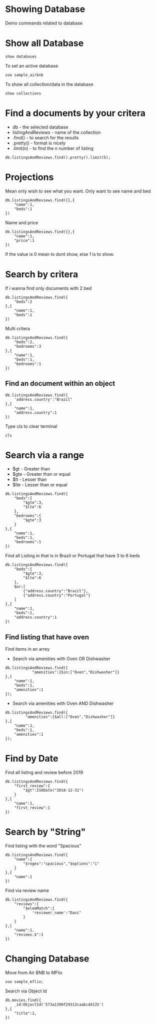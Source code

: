 # Showing Database
Demo commands related to database

# Show all Database
```
show databases
```

To set an active database
```
use sample_airbnb
```

To show all collection/data in the database

```
show collections
```


# Find a documents by your critera
* db - the selected database
* listingAndReviews - name of the collection
* .find() - to search for the results
* .pretty() - format is nicely
* .limit(n) - to find the n number of listing
```
db.listingsAndReviews.find().pretty().limit(5);
```

# Projections
Mean only wish to see what you want.
Only want to see name and bed
```
db.listingsAndReviews.find({},{
    "name":1,
    "beds":1
})
```
Name and price
```
db.listingsAndReviews.find({},{
    "name":1,
    "price":1
})
```
If the value is 0 mean to dont show, else 1 is to show.

# Search by critera
If i wanna find only documents with 2 bed
```
db.listingsAndReviews.find({
    "beds":2
},{
    "name":1,
    "beds":1
})
```
Multi critera
```
db.listingsAndReviews.find({
    "beds":2,
    "bedrooms":3
},{
    "name":1,
    "beds":1,
    "bedrooms":1
})
```

## Find an document within an object
```
db.listingsAndReviews.find({
    'address.country':"Brazil"
},{
    "name":1,
    "address.country":1
})
```

Type cls to clear terminal
```
cls
```

# Search via a range
* $gt - Greater than
* $gte - Greater than or equal
* $lt - Lesser than
* $lte - Lesser than or equal
```
db.listingsAndReviews.find({
    "beds":{
        "$gte":3,
        "$lte":6
    },
    "bedrooms":{
        "$gte":3
    }
},{
    "name":1,
    "beds":1,
    "bedrooms":1
})
```

Find all Listing in that is in Brazil or Portugal that have 3 to 6 beds
```
db.listingsAndReviews.find({
    "beds":{
        "$gte":3,
        "$lte":6
    },
    $or:[
        {"address.country":"Brazil"},
        {"address.country":"Portugal"}
    ]
},{
    "name":1,
    "beds":1,
    "address.country":1
})
```
## Find listing that have oven
Find items in an arrey
* Search via amenities with Oven OR Dishwasher
```
db.listingsAndReviews.find({
            "amenities":{$in:["Oven","Dishwasher"]}
},{
    "name":1,
    "beds":1,
    "amenities":1
});
```
* Search via amenities with Oven AND Dishwasher
```
db.listingsAndReviews.find({
         "amenities":{$all:["Oven","Dishwasher"]}
},{
    "name":1,
    "beds":1,
    "amenities":1
});
```

# Find by Date
Find all listing and review before 2019
```
db.listingsAndReviews.find({
    "first_review":{
        "$gt":ISODate("2018-12-31")
    }
},{
    "name":1,
    "first_review":1
})
```

# Search by "String"
Find listing with the word "Spacious"
```
db.listingsAndReviews.find({
    "name":{
        "$regex":"spacious","$options":"i"
    }
},{
    "name":1
})
```
Find via review name
```
db.listingsAndReviews.find({
    "reviews":{
        "$elemMatch":{
            'reviewer_name':"Davi"
        }
    }
},{
    "name":1,
    "reviews.$":1
})
```

# Changing Database
Move from Air BNB to MFlix
```
use sample_mflix;
```

Search via Object Id
```
db.movies.find({
    _id:ObjectId('573a1390f29313caabcd4135')
},{
    "title":1,
})
```